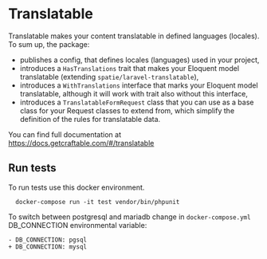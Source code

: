# Translatable

Translatable makes your content translatable in defined languages (locales). To sum up, the package:
- publishes a config, that defines locales (languages) used in your project,
- introduces a `HasTranslations` trait that makes your Eloquent model translatable (extending `spatie/laravel-translatable`),
- introduces a `WithTranslations` interface that marks your Eloquent model translatable, although it will work with trait also without this interface,
- introduces a `TranslatableFormRequest` class that you can use as a base class for your Request classes to extend from, which simplify the definition of the rules for translatable data.

You can find full documentation at https://docs.getcraftable.com/#/translatable

## Run tests

To run tests use this docker environment.

```shell
  docker-compose run -it test vendor/bin/phpunit
```

To switch between postgresql and mariadb change in `docker-compose.yml` DB_CONNECTION environmental variable:

```git
- DB_CONNECTION: pgsql
+ DB_CONNECTION: mysql
```
